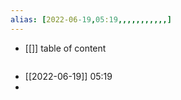 ```yaml
---
alias: [2022-06-19,05:19,,,,,,,,,,,]
---
```

- [[]]
table of content
```toc
```

- [[2022-06-19]] 05:19
- 
